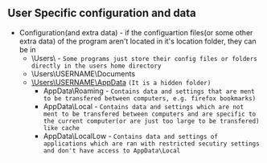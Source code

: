 ## User Specific configuration and data
* Configuration(and extra data) - if the configuartion files(or some other extra data) of the program aren't located in it's location folder, they can be in
  * \Users\ - `Some programs just store their config files or folders directly in the users home directory`
  * \Users\USERNAME\Documents
  * [\Users\USERNAME\AppData](https://www.howtogeek.com/318177/what-is-the-appdata-folder-in-windows/) `(It is a hidden folder)`
    * AppData\Roaming - `Contains data and settings that are ment to be transfered between computers, e.g. firefox bookmarks)`
    * AppData\Local - `Contains data and settings which are not ment to be transfered between computers and are specific to the current computer(or are just too large to be transfered) like cache`
    * AppData\LocalLow - `Contains data and settings of applications which are ran with restricted secutiry settings and don't have access to AppData\Local`
